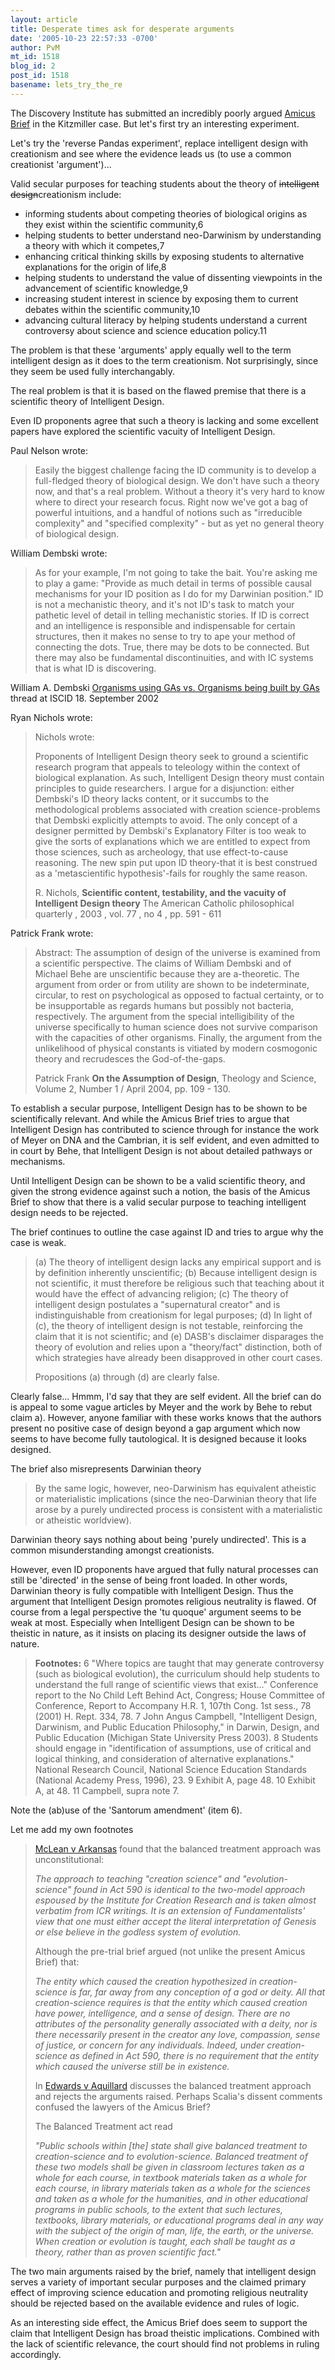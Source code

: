 ```yaml
---
layout: article
title: Desperate times ask for desperate arguments
date: '2005-10-23 22:57:33 -0700'
author: PvM
mt_id: 1518
blog_id: 2
post_id: 1518
basename: lets_try_the_re
---
```

The Discovery Institute has submitted an incredibly poorly argued [Amicus Brief](http://www.discovery.org/scripts/viewDB/filesDB-download.php?command=download&amp;id=572) in the Kitzmiller case. But let's first try an interesting experiment.

Let's try the 'reverse Pandas experiment', replace intelligent design with creationism and see where the evidence leads us (to use a common creationist 'argument')... 

Valid secular purposes for teaching students about the theory of ~~intelligent design~~creationism include:


* informing students about competing theories of biological origins as they exist within the scientific community,6
* helping students to better understand neo-Darwinism by understanding a theory with which it competes,7
* enhancing critical thinking skills by exposing students to alternative explanations for the origin of life,8
* helping students to understand the value of dissenting viewpoints in the advancement of scientific knowledge,9
* increasing student interest in science by exposing them to current debates within the scientific community,10
* advancing cultural literacy by helping students understand a current controversy about science and science education policy.11


The problem is that these 'arguments' apply equally well to the term intelligent design as it does to the term creationism. Not surprisingly, since they seem be used fully interchangably. 

The real problem is that it is based on the flawed premise that there is a scientific theory of Intelligent Design.

Even ID proponents agree that such a theory is lacking and some excellent papers have explored the scientific vacuity of Intelligent Design.

Paul Nelson wrote:

> Easily the biggest challenge facing the ID community is to develop a full-fledged theory of biological design. We don't have such a theory now, and that's a real problem. Without a theory it's very hard to know where to direct your research focus. Right now we've got a bag of powerful intuitions, and a handful of notions such as "irreducible complexity" and "specified complexity" - but as yet no general theory of biological design.

William Dembski wrote:

> As for your example, I'm not going to take the bait. You're asking me to play a game: "Provide as much detail in terms of possible causal mechanisms for your ID position as I do for my Darwinian position." ID is not a mechanistic theory, and it's not ID's task to match your pathetic level of detail in telling mechanistic stories. If ID is correct and an intelligence is responsible and indispensable for certain structures, then it makes no sense to try to ape your method of connecting the dots. True, there may be dots to be connected. But there may also be fundamental discontinuities, and with IC systems that is what ID is discovering.


William A. Dembski [Organisms using GAs vs. Organisms being built by GAs](http://www.iscid.org/ubbcgi/ultimatebb.cgi?ubb=get_topic;f=6;t=000152;p=3) thread at ISCID 18. September 2002

Ryan Nichols wrote:

> Nichols wrote:
> 
> Proponents of Intelligent Design theory seek to ground a scientific research program that appeals to teleology within the context of biological explanation. As such, Intelligent Design theory must contain principles to guide researchers. I argue for a disjunction: either Dembski's ID theory lacks content, or it succumbs to the methodological problems associated with creation science-problems that Dembski explicitly attempts to avoid. The only concept of a designer permitted by Dembski's Explanatory Filter is too weak to give the sorts of explanations which we are entitled to expect from those sciences, such as archeology, that use effect-to-cause reasoning. The new spin put upon ID theory-that it is best construed as a 'metascientific hypothesis'-fails for roughly the same reason.
> 
> R. Nichols, **Scientific content, testability, and the vacuity of Intelligent Design theory** The American Catholic philosophical quarterly , 2003 , vol. 77 , no 4 , pp. 591 - 611

Patrick Frank wrote:

> Abstract: The assumption of design of the universe is examined from a scientific perspective. The claims of William Dembski and of Michael Behe are unscientific because they are a-theoretic. The argument from order or from utility are shown to be indeterminate, circular, to rest on psychological as opposed to factual certainty, or to be insupportable as regards humans but possibly not bacteria, respectively. The argument from the special intelligibility of the universe specifically to human science does not survive comparison with the capacities of other organisms. Finally, the argument from the unlikelihood of physical constants is vitiated by modern cosmogonic theory and recrudesces the God-of-the-gaps.
> 
> Patrick Frank **On the Assumption of Design**,  Theology and Science, Volume 2, Number 1 / April 2004,  pp. 109 - 130.

To establish a secular purpose, Intelligent Design has to be shown to be scientifically relevant. And while the Amicus Brief tries to argue that Intelligent Design has contributed to science through for instance the work of Meyer on DNA and the Cambrian, it is self evident, and even admitted to in court by Behe, that Intelligent Design is not about detailed pathways or mechanisms.

Until Intelligent Design can be shown to be a valid scientific theory, and given the strong evidence against such a notion, the basis of the Amicus Brief to show that there is a valid secular purpose to teaching intelligent design needs to be rejected.

The brief continues to outline the case against ID and tries to argue why the case is weak.

> (a) The theory of intelligent design lacks any empirical support and is by definition inherently unscientific;
> (b) Because intelligent design is not scientific, it must therefore be religious such that teaching about it would have the effect of advancing religion;
> (c) The theory of intelligent design postulates a "supernatural creator" and is indistinguishable from creationism for legal purposes;
> (d) In light of (c), the theory of intelligent design is not testable, reinforcing the claim that it is not scientific; and
> (e) DASB's disclaimer disparages the theory of evolution and relies upon a "theory/fact" distinction, both of which strategies have already been disapproved in other court cases.
> 
> Propositions (a) through (d) are clearly false.

Clearly false... Hmmm, I'd say that they are self evident. All the brief can do is appeal to some vague articles by Meyer and the work by Behe to rebut claim a). However, anyone familiar with these works knows that the authors present no positive case of design beyond a gap argument which now seems to have become fully tautological. It is designed because it looks designed.

The brief also misrepresents Darwinian theory

> By the same logic, however, neo-Darwinism has equivalent atheistic or materialistic implications (since the neo-Darwinian theory that life arose by a purely undirected process is consistent with a materialistic or atheistic worldview).

Darwinian theory says nothing about being 'purely undirected'. This is a common misunderstanding amongst creationists. 

However, even ID proponents have argued that fully natural processes can still be 'directed' in the sense of being front loaded. In other words, Darwinian theory is fully compatible with Intelligent Design. Thus the argument that Intelligent Design promotes religious neutrality is flawed. Of course from a legal perspective the 'tu quoque' argument seems to be weak at most. Especially when Intelligent Design can be shown to be theistic in nature, as it insists on placing its designer outside the laws of nature.

> **Footnotes:**
> 6 "Where topics are taught that may generate controversy (such as biological evolution), the curriculum should help students to understand the full range of scientific views that exist..." Conference report to the No Child Left Behind Act, Congress; House Committee of Conference, Report to Accompany H.R. 1, 107th
> Cong. 1st sess., 78 (2001) H. Rept. 334, 78.
> 7 John Angus Campbell, "Intelligent Design, Darwinism, and Public Education Philosophy," in Darwin, Design, and Public Education (Michigan State University Press 2003).
> 8 Students should engage in "identification of assumptions, use of critical and logical thinking, and consideration of alternative explanations." National Research Council, National Science Education Standards (National Academy Press, 1996), 23.
> 9 Exhibit A, page 48.
> 10 Exhibit A, at 48.
> 11 Campbell, supra note 7.

Note the (ab)use of the 'Santorum amendment' (item 6).

Let me add my own footnotes

> [McLean v Arkansas](http://atheism.about.com/library/decisions/evo/bldec_McCleanArkansas.htm)  found that the balanced treatment approach was unconstitutional: 
> 
> _The approach to teaching "creation science" and "evolution- science" found in Act 590 is identical to the two-model approach espoused by the Institute for Creation Research and is taken almost verbatim from ICR writings. It is an extension of Fundamentalists' view that one must either accept the literal interpretation of Genesis or else believe in the godless system of evolution._
> 
> Although the pre-trial brief argued (not unlike the present Amicus Brief) that:
> 
> _The entity which caused the creation hypothesized in creation-science is far, far away from any conception of a god or deity. All that creation-science requires is that the entity which caused creation have power, intelligence, and a sense of design. There are no attributes of the personality generally associated with a deity, nor is there necessarily present in the creator any love, compassion, sense of justice, or concern for any individuals. Indeed, under creation-science as defined in Act 590, there is no requirement that the entity which caused the universe still be in existence._
> 
> In [Edwards v Aquillard](http://atheism.about.com/library/decisions/evo/bldec_EdwardsAguillard.htm) discusses the balanced treatment approach and rejects the arguments raised. Perhaps Scalia's dissent comments confused the lawyers of the Amicus Brief? 
> 
> The Balanced Treatment act read
> 
> _"Public schools within \[the\] state shall give balanced treatment to creation-science and to evolution-science. Balanced treatment of these two models shall be given in classroom lectures taken as a whole for each course, in textbook materials taken as a whole for each course, in library materials taken as a whole for the sciences and taken as a whole for the humanities, and in other educational programs in public schools, to the extent that such lectures, textbooks, library materials, or educational programs deal in any way with the subject of the origin of man, life, the earth, or the universe. When creation or evolution is taught, each shall be taught as a theory, rather than as proven scientific fact."_

The two main arguments raised by the brief, namely that intelligent design serves a variety of important secular purposes and the claimed primary effect of improving science education and promoting religious neutrality should be rejected based on the available evidence and rules of logic.

As an interesting side effect, the Amicus Brief does seem to support the claim that Intelligent Design has broad theistic implications. Combined with the lack of scientific relevance, the court should find not problems in ruling accordingly.
